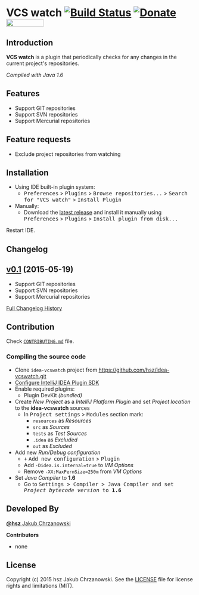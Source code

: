 VCS watch [![Build Status](https://travis-ci.org/hsz/idea-vcswatch.svg)](https://travis-ci.org/hsz/idea-gitignore) [![Donate](https://www.paypalobjects.com/en_US/i/btn/btn_donate_SM.gif)](https://www.paypal.com/cgi-bin/webscr?cmd=_s-xclick&hosted_button_id=SJAU4XWQ584QL) <a href="http://blockchain.info/address/1BUbqKrUBmGGSnMybzGCsJyAWJbh4CcwE1"><img src="https://www.gnu.org/software/octave/images/donate-bitcoin.png" width="100" height="21"/></a>
==================


Introduction
------------

**VCS watch** is a plugin that periodically checks for any changes in the current project's repositories.

*Compiled with Java 1.6*


Features
--------

- Support GIT repositories
- Support SVN repositories
- Support Mercurial repositories

Feature requests
----------------

- Exclude project repositories from watching


Installation
------------

- Using IDE built-in plugin system:
  - <kbd>Preferences</kbd> > <kbd>Plugins</kbd> > <kbd>Browse repositories...</kbd> > <kbd>Search for "VCS watch"</kbd> > <kbd>Install Plugin</kbd>
- Manually:
  - Download the [latest release][latest-release] and install it manually using <kbd>Preferences</kbd> > <kbd>Plugins</kbd> > <kbd>Install plugin from disk...</kbd>
  
Restart IDE.


Changelog
---------

## [v0.1](https://github.com/hsz/idea-vcswatch/tree/v0.1) (2015-05-19)

- Support GIT repositories
- Support SVN repositories
- Support Mercurial repositories

[Full Changelog History](./CHANGELOG.md)


Contribution
------------

Check [`CONTRIBUTING.md`](./CONTRIBUTING.md) file.

### Compiling the source code

- Clone `idea-vcswatch` project from https://github.com/hsz/idea-vcswatch.git
- [Configure IntelliJ IDEA Plugin SDK][idea-sdk-configuration]
- Enable required plugins:
  - Plugin DevKit *(bundled)*
- Create *New Project* as a *IntelliJ Platform Plugin* and set *Project location* to the **idea-vcswatch** sources
  - In <kbd>Project settings</kbd> > <kbd>Modules</kbd> section mark:
    - `resources` as *Resources*
    - `src` as *Sources*
    - `tests` as *Test Sources*
    - `.idea` as *Excluded*
    - `out` as *Excluded*
- Add new *Run/Debug configuration*
  - <kbd>+</kbd> <kbd>Add new configuration</kbd> > <kbd>Plugin</kbd>
  - Add `-Didea.is.internal=true` to *VM Options*
  - Remove `-XX:MaxPermSize=250m` from *VM Options*
- Set *Java Compiler* to **1.6**
  - Go to <kbd>Settings<kbd> > <kbd>Compiler</kbd> > <kbd>Java Compiler</kbd> and set *Project bytecode version* to **1.6**

Developed By
------------

[**@hsz** Jakub Chrzanowski][hsz]


**Contributors**

- none


License
-------

Copyright (c) 2015 hsz Jakub Chrzanowski. See the [LICENSE](./LICENSE) file for license rights and limitations (MIT).

    
[idea-sdk-configuration]: http://confluence.jetbrains.com/display/IntelliJIDEA/Prerequisites
[build-xml]:              ./build.xml
[hsz]:                    http://hsz.mobi
[latest-release]:         https://github.com/hsz/idea-gitignore/releases/latest